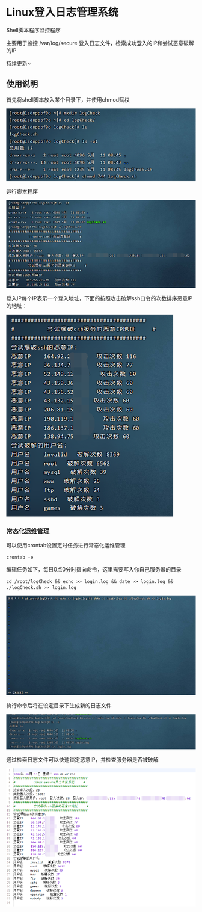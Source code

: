 # Linux登入日志管理系统

Shell脚本程序监控程序

主要用于监控 /var/log/secure 登入日志文件，检索成功登入的IP和尝试恶意破解的IP

持续更新~

## 使用说明

首先将shell脚本放入某个目录下，并使用chmod赋权

![image-20220511084823285](readme.assets/image-20220511084823285.png)

运行脚本程序

![image-20220511085104400](readme.assets/image-20220511085104400.png)

登入IP每个IP表示一个登入地址，下面的按照攻击破解ssh口令的次数排序恶意IP的地址：

![image-20220511085204848](readme.assets/image-20220511085204848.png)

### 常态化运维管理

可以使用crontab设置定时任务进行常态化运维管理

```
crontab -e
```

编辑任务如下，每日0点0分时指向命令，这里需要写入你自己服务器的目录

```
cd /root/logCheck && echo >> login.log && date >> login.log && ./logCheck.sh >> login.log
```

![image-20220511085714506](readme.assets/image-20220511085714506.png)

执行命令后将在设定目录下生成新的日志文件

![image-20220511085914812](readme.assets/image-20220511085914812.png)

通过检索日志文件可以快速锁定恶意IP，并检查服务器是否被破解

![image-20220511090022351](readme.assets/image-20220511090022351.png)